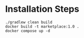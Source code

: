 # Installation Steps
```shell
./gradlew clean build
docker build -t marketplace:1.0 .
docker compose up -d
```
